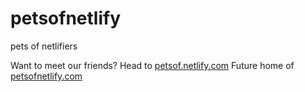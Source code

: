 # petsofnetlify
pets of netlifiers

Want to meet our friends? Head to [petsof.netlify.com](http://petsof.netlify.com) Future home of [petsofnetlify.com](https://www.petsofnetlify.com)

